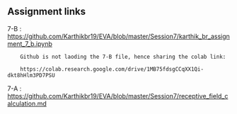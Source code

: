 ## Assignment links

  7-B : https://github.com/Karthikbr19/EVA/blob/master/Session7/karthik_br_assignment_7_b.ipynb
  
        Github is not laoding the 7-B file, hence sharing the colab link:
        
        https://colab.research.google.com/drive/1MB75fdsgCCqXX1Qi-dkt8hHlm3PD7PSU
  
  
  
  7-A : https://github.com/Karthikbr19/EVA/blob/master/Session7/receptive_field_calculation.md
  
  
